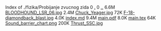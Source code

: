 Index of ./fizika/Probijanje zvucnog zida
0 [.](.)
0 [..](..)
6.6M [BLOODHOUND_LSR_06.jpg](BLOODHOUND_LSR_06.jpg)
2.4M [Chuck_Yeager.jpg](Chuck_Yeager.jpg)
72K [F-18-diamondback_blast.jpg](F-18-diamondback_blast.jpg)
4.0K [index.md](index.md)
9.4M [main.pdf](main.pdf)
8.0K [main.tex](main.tex)
64K [Sound_barrier_chart.png](Sound_barrier_chart.png)
200K [Thrust_SSC.jpg](Thrust_SSC.jpg)
